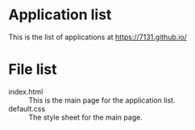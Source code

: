 # Application list
This is the list of applications at https://7131.github.io/

# File list

<dl>
  <dt>index.html</dt>
    <dd>This is the main page for the application list.</dd>
  <dt>default.css</dt>
    <dd>The style sheet for the main page.</dd>
</dl>

